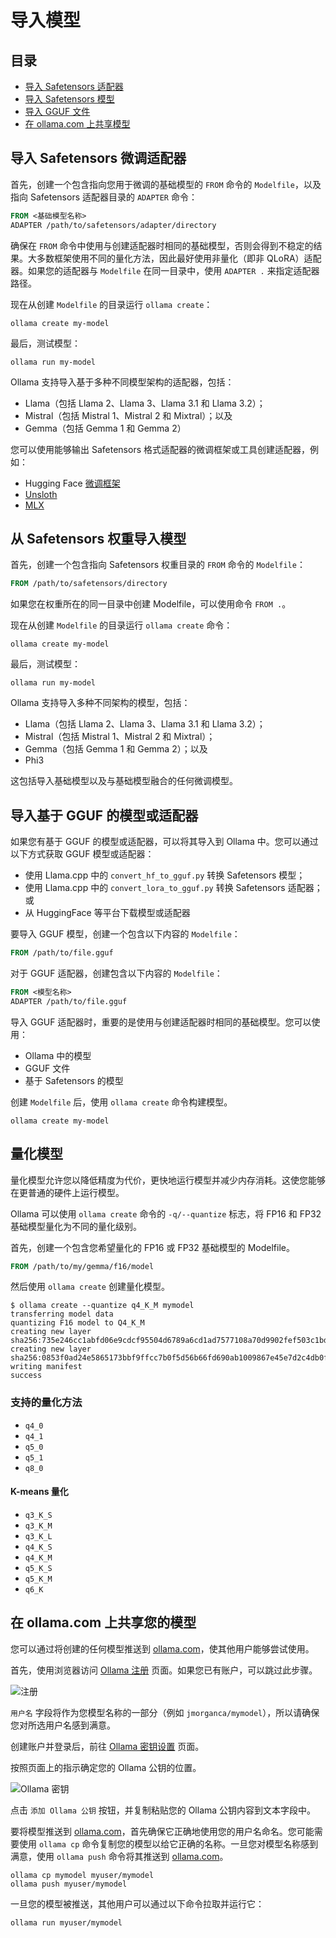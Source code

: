 # 导入模型

## 目录

* [导入 Safetensors 适配器](#导入-Safetensors-微调适配器)
* [导入 Safetensors 模型](#从-Safetensors-权重导入模型)
* [导入 GGUF 文件](#导入基于-GGUF-的模型或适配器)
* [在 ollama.com 上共享模型](#在-ollamacom-上共享您的模型)

## 导入 Safetensors 微调适配器

首先，创建一个包含指向您用于微调的基础模型的 `FROM` 命令的 `Modelfile`，以及指向 Safetensors 适配器目录的 `ADAPTER` 命令：

```dockerfile
FROM <基础模型名称>
ADAPTER /path/to/safetensors/adapter/directory
```

确保在 `FROM` 命令中使用与创建适配器时相同的基础模型，否则会得到不稳定的结果。大多数框架使用不同的量化方法，因此最好使用非量化（即非 QLoRA）适配器。如果您的适配器与 `Modelfile` 在同一目录中，使用 `ADAPTER .` 来指定适配器路径。

现在从创建 `Modelfile` 的目录运行 `ollama create`：

```shell
ollama create my-model
```

最后，测试模型：

```shell
ollama run my-model
```

Ollama 支持导入基于多种不同模型架构的适配器，包括：

* Llama（包括 Llama 2、Llama 3、Llama 3.1 和 Llama 3.2）；
* Mistral（包括 Mistral 1、Mistral 2 和 Mixtral）；以及
* Gemma（包括 Gemma 1 和 Gemma 2）

您可以使用能够输出 Safetensors 格式适配器的微调框架或工具创建适配器，例如：

* Hugging Face [微调框架](https://huggingface.co/docs/transformers/en/training)
* [Unsloth](https://github.com/unslothai/unsloth)
* [MLX](https://github.com/ml-explore/mlx)

## 从 Safetensors 权重导入模型

首先，创建一个包含指向 Safetensors 权重目录的 `FROM` 命令的 `Modelfile`：

```dockerfile
FROM /path/to/safetensors/directory
```

如果您在权重所在的同一目录中创建 Modelfile，可以使用命令 `FROM .`。

现在从创建 `Modelfile` 的目录运行 `ollama create` 命令：

```shell
ollama create my-model
```

最后，测试模型：

```shell
ollama run my-model
```

Ollama 支持导入多种不同架构的模型，包括：

* Llama（包括 Llama 2、Llama 3、Llama 3.1 和 Llama 3.2）；
* Mistral（包括 Mistral 1、Mistral 2 和 Mixtral）；
* Gemma（包括 Gemma 1 和 Gemma 2）；以及
* Phi3

这包括导入基础模型以及与基础模型融合的任何微调模型。

## 导入基于 GGUF 的模型或适配器

如果您有基于 GGUF 的模型或适配器，可以将其导入到 Ollama 中。您可以通过以下方式获取 GGUF 模型或适配器：

* 使用 Llama.cpp 中的 `convert_hf_to_gguf.py` 转换 Safetensors 模型；
* 使用 Llama.cpp 中的 `convert_lora_to_gguf.py` 转换 Safetensors 适配器；或
* 从 HuggingFace 等平台下载模型或适配器

要导入 GGUF 模型，创建一个包含以下内容的 `Modelfile`：

```dockerfile
FROM /path/to/file.gguf
```

对于 GGUF 适配器，创建包含以下内容的 `Modelfile`：

```dockerfile
FROM <模型名称>
ADAPTER /path/to/file.gguf
```

导入 GGUF 适配器时，重要的是使用与创建适配器时相同的基础模型。您可以使用：

* Ollama 中的模型
* GGUF 文件
* 基于 Safetensors 的模型

创建 `Modelfile` 后，使用 `ollama create` 命令构建模型。

```shell
ollama create my-model
```

## 量化模型

量化模型允许您以降低精度为代价，更快地运行模型并减少内存消耗。这使您能够在更普通的硬件上运行模型。

Ollama 可以使用 `ollama create` 命令的 `-q/--quantize` 标志，将 FP16 和 FP32 基础模型量化为不同的量化级别。

首先，创建一个包含您希望量化的 FP16 或 FP32 基础模型的 Modelfile。

```dockerfile
FROM /path/to/my/gemma/f16/model
```

然后使用 `ollama create` 创建量化模型。

```shell
$ ollama create --quantize q4_K_M mymodel
transferring model data
quantizing F16 model to Q4_K_M
creating new layer sha256:735e246cc1abfd06e9cdcf95504d6789a6cd1ad7577108a70d9902fef503c1bd
creating new layer sha256:0853f0ad24e5865173bbf9ffcc7b0f5d56b66fd690ab1009867e45e7d2c4db0f
writing manifest
success
```

### 支持的量化方法

* `q4_0`
* `q4_1`
* `q5_0`
* `q5_1`
* `q8_0`

#### K-means 量化

* `q3_K_S`
* `q3_K_M`
* `q3_K_L`
* `q4_K_S`
* `q4_K_M`
* `q5_K_S`
* `q5_K_M`
* `q6_K`

## 在 ollama.com 上共享您的模型

您可以通过将创建的任何模型推送到 [ollama.com](https://ollama.com)，使其他用户能够尝试使用。

首先，使用浏览器访问 [Ollama 注册](https://ollama.com/signup) 页面。如果您已有账户，可以跳过此步骤。

![注册](images/signup.png)

`用户名` 字段将作为您模型名称的一部分（例如 `jmorganca/mymodel`），所以请确保您对所选用户名感到满意。

创建账户并登录后，前往 [Ollama 密钥设置](https://ollama.com/settings/keys) 页面。

按照页面上的指示确定您的 Ollama 公钥的位置。

![Ollama 密钥](images/ollama-keys.png)

点击 `添加 Ollama 公钥` 按钮，并复制粘贴您的 Ollama 公钥内容到文本字段中。

要将模型推送到 [ollama.com](https://ollama.com)，首先确保它正确地使用您的用户名命名。您可能需要使用 `ollama cp` 命令复制您的模型以给它正确的名称。一旦您对模型名称感到满意，使用 `ollama push` 命令将其推送到 [ollama.com](https://ollama.com)。

```shell
ollama cp mymodel myuser/mymodel
ollama push myuser/mymodel
```

一旦您的模型被推送，其他用户可以通过以下命令拉取并运行它：

```shell
ollama run myuser/mymodel
```
